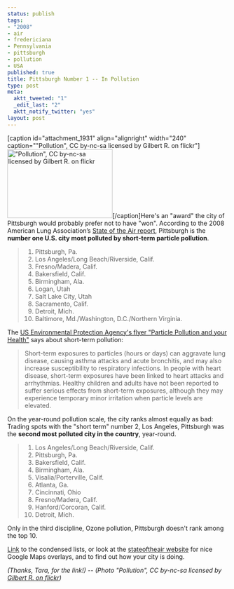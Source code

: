 ```yaml
--- 
status: publish
tags: 
- "2008"
- air
- fredericiana
- Pennsylvania
- pittsburgh
- pollution
- USA
published: true
title: Pittsburgh Number 1 -- In Pollution
type: post
meta: 
  aktt_tweeted: "1"
  _edit_last: "2"
  aktt_notify_twitter: "yes"
layout: post
---
```

[caption id="attachment_1931" align="alignright" width="240" caption="\"Pollution\", CC by-nc-sa licensed by Gilbert R. on flickr"]<img src="http://fredericiana.com/wp-content/uploads/2009/01/pollution.jpg" alt="&quot;Pollution&quot;, CC by-nc-sa licensed by Gilbert R. on flickr" title="Pollution" width="240" height="157" class="size-full wp-image-1931 alignright" />[/caption]Here's an "award" the city of Pittsburgh would probably prefer not to have "won". According to the 2008 American Lung Association’s <a href="http://www.stateoftheair.org/">State of the Air report</a>, Pittsburgh is the <strong>number one U.S. city most polluted by short-term particle pollution</strong>.

<blockquote><ol>
	<li>Pittsburgh, Pa.</li>
	<li>Los Angeles/Long Beach/Riverside, Calif.</li>
	<li>Fresno/Madera, Calif.</li>
	<li>Bakersfield, Calif.</li>
	<li>Birmingham, Ala.</li>
	<li>Logan, Utah</li>
	<li>Salt Lake City, Utah</li>
	<li>Sacramento, Calif.</li>
	<li>Detroit, Mich.</li>
	<li>Baltimore, Md./Washington, D.C./Northern Virginia.</li>
</ol></blockquote>

The <a href="http://www.epa.gov/particles/pdfs/pm-color.pdf">US Environmental Protection Agency's flyer "Particle Pollution and your Health"</a> says about short-term pollution:
<blockquote>Short-term exposures to particles (hours or days) can aggravate lung disease, causing asthma attacks and acute bronchitis, and may also increase susceptibility to respiratory infections. In people with heart disease, short-term exposures have been linked to heart attacks and arrhythmias. Healthy children and adults have not been reported to suffer serious effects from short-term exposures, although they may experience temporary minor irritation when particle levels are elevated.</blockquote>

On the year-round pollution scale, the city ranks almost equally as bad: Trading spots with the "short term" number 2, Los Angeles, Pittsburgh was the <strong>second most polluted city in the country</strong>, year-round.

<blockquote><ol>
	<li>Los Angeles/Long Beach/Riverside, Calif.</li>
	<li>Pittsburgh, Pa.</li>
	<li>Bakersfield, Calif.</li>
	<li>Birmingham, Ala.</li>
	<li>Visalia/Porterville, Calif.</li>
	<li>Atlanta, Ga.</li>
	<li>Cincinnati, Ohio</li>
	<li>Fresno/Madera, Calif.</li>
	<li>Hanford/Corcoran, Calif.</li>
	<li>Detroit, Mich.</li>
</ol></blockquote>

Only in the third discipline, Ozone pollution, Pittsburgh doesn't rank among the top 10.

<a href="http://www.weather.com/outlook/health/airquality/articles/rt-19">Link</a> to the condensed lists, or look at the <a href="http://www.stateoftheair.org/">stateoftheair website</a> for nice Google Maps overlays, and to find out how your city is doing.

<em>(Thanks, Tara, for the link!) -- (Photo "Pollution", CC by-nc-sa licensed by <a href="http://flickr.com/photos/jarfilms/2301611128/">Gilbert R. on flickr</a>)</em>
